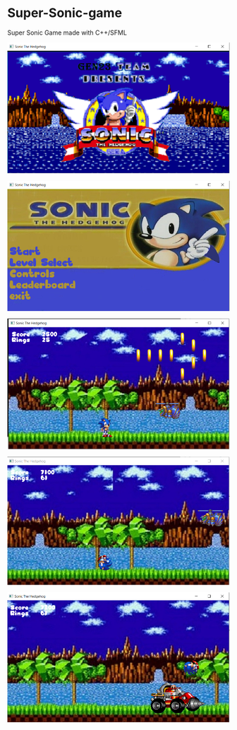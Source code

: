 # Super-Sonic-game
Super Sonic Game made with C++/SFML

![](screenshots/intro.png)

![](screenshots/menu.png)

![](screenshots/coins.png)

![](screenshots/enemies.png)

![](screenshots/boss.png)
